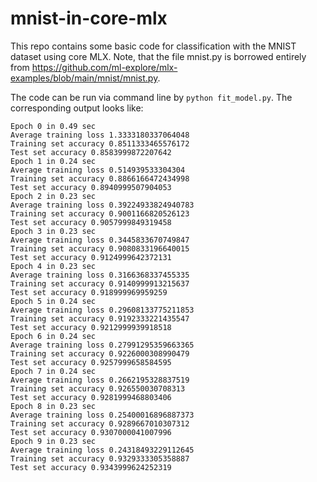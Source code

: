 # mnist-in-core-mlx

This repo contains some basic code for classification with the MNIST dataset using core MLX.
Note, that the file mnist.py is borrowed entirely from https://github.com/ml-explore/mlx-examples/blob/main/mnist/mnist.py.

The code can be run via command line by ```python fit_model.py```. The corresponding output looks like:

```
Epoch 0 in 0.49 sec
Average training loss 1.3333180337064048
Training set accuracy 0.8511333465576172
Test set accuracy 0.8583999872207642
Epoch 1 in 0.24 sec
Average training loss 0.514939533304304
Training set accuracy 0.8866166472434998
Test set accuracy 0.8940999507904053
Epoch 2 in 0.23 sec
Average training loss 0.39224933824940783
Training set accuracy 0.9001166820526123
Test set accuracy 0.9057999849319458
Epoch 3 in 0.23 sec
Average training loss 0.3445833670749847
Training set accuracy 0.9080833196640015
Test set accuracy 0.9124999642372131
Epoch 4 in 0.23 sec
Average training loss 0.3166368337455335
Training set accuracy 0.9140999913215637
Test set accuracy 0.918999969959259
Epoch 5 in 0.24 sec
Average training loss 0.29608133775211853
Training set accuracy 0.9192333221435547
Test set accuracy 0.9212999939918518
Epoch 6 in 0.24 sec
Average training loss 0.27991295359663365
Training set accuracy 0.9226000308990479
Test set accuracy 0.9257999658584595
Epoch 7 in 0.24 sec
Average training loss 0.2662195328837519
Training set accuracy 0.926550030708313
Test set accuracy 0.9281999468803406
Epoch 8 in 0.23 sec
Average training loss 0.25400016896887373
Training set accuracy 0.9289667010307312
Test set accuracy 0.9307000041007996
Epoch 9 in 0.23 sec
Average training loss 0.24318493229112645
Training set accuracy 0.9329333305358887
Test set accuracy 0.9343999624252319
```
